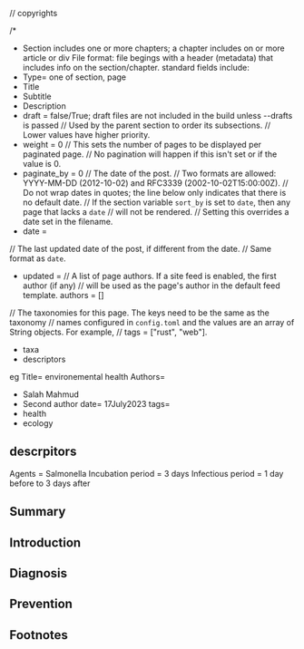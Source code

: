 // copyrights

/*
- Section includes one or more chapters; a chapter includes on or more article or div
File format:
file begings with a header (metadata) that includes info on the section/chapter.
standard fields include:
- Type= one of section, page
- Title
- Subtitle
- Description
- draft = false/True; draft files are not included in the build unless --drafts is passed
// Used by the parent section to order its subsections.
// Lower values have higher priority.
- weight = 0
// This sets the number of pages to be displayed per paginated page.
// No pagination will happen if this isn't set or if the value is 0.
- paginate_by = 0
// The date of the post.
// Two formats are allowed: YYYY-MM-DD (2012-10-02) and RFC3339 (2002-10-02T15:00:00Z).
// Do not wrap dates in quotes; the line below only indicates that there is no default date.
// If the section variable `sort_by` is set to `date`, then any page that lacks a `date`
// will not be rendered.
// Setting this overrides a date set in the filename.
- date =

// The last updated date of the post, if different from the date.
// Same format as `date`.
- updated =
// A list of page authors. If a site feed is enabled, the first author (if any)
// will be used as the page's author in the default feed template.
authors = []

// The taxonomies for this page. The keys need to be the same as the taxonomy
// names configured in `config.toml` and the values are an array of String objects. For example,
// tags = ["rust", "web"].
- taxa
- descriptors

eg
Title= environemental health
Authors= 
- Salah Mahmud
- Second author
date= 17July2023
tags=
- health
- ecology

## descrpitors
Agents = Salmonella
Incubation period = 3 days
Infectious period = 1 day before to 3 days after

## Summary

## Introduction

## Diagnosis

## Prevention

## Footnotes


